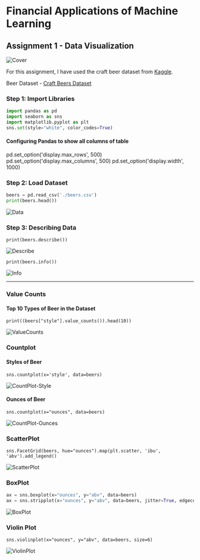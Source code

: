 # Financial Applications of Machine Learning

## Assignment 1 - Data Visualization

![Cover](images/cover.jpg)

For this assignment, I have used the craft beer dataset from [Kaggle](http://kaggle.com).

Beer Dataset - [Craft Beers Dataset](https://www.kaggle.com/nickhould/craft-cans)

### Step 1: Import Libraries

```python
import pandas as pd
import seaborn as sns
import matplotlib.pyplot as plt
sns.set(style="white", color_codes=True)
```

#### Configuring Pandas to show all columns of table

pd.set_option('display.max_rows', 500)
pd.set_option('display.max_columns', 500)
pd.set_option('display.width', 1000)

### Step 2: Load Dataset

```python
beers = pd.read_csv('./beers.csv')
print(beers.head())
```

![Data](images/data.png)

### Step 3: Describing Data

`print(beers.describe())`

![Describe](images/describe.png)

`print(beers.info())`

![Info](images/info.png)

___

### Value Counts

#### Top 10 Types of Beer in the Dataset

`print((beers["style"].value_counts()).head(10))`

![ValueCounts](images/value_counts.png)

### Countplot

#### Styles of Beer

`sns.countplot(x='style', data=beers)`

![CountPlot-Style](images/countplot-style.png)

#### Ounces of Beer

`sns.countplot(x="ounces", data=beers)`

![CountPlot-Ounces](images/countplot-ounces.png)

### ScatterPlot

`sns.FacetGrid(beers, hue="ounces").map(plt.scatter, 'ibu', 'abv').add_legend()`

![ScatterPlot](images/scatterplot.png)

### BoxPlot

```python
ax = sns.boxplot(x="ounces", y="abv", data=beers)
ax = sns.stripplot(x="ounces", y="abv", data=beers, jitter=True, edgecolor="gray")
```

![BoxPlot](images/boxplot.png)

### Violin Plot

`sns.violinplot(x="ounces", y="abv", data=beers, size=6)`

![ViolinPlot](images/violinplot.png)
